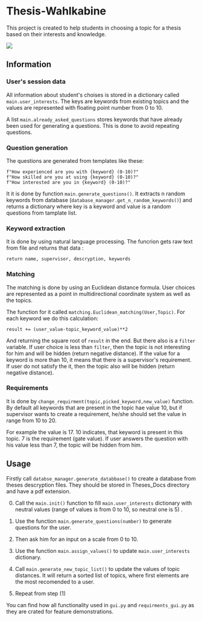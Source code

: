# Thesis-Wahlkabine

This project is created to help students in choosing a topic for a thesis based on their interests and knowledge. 

![](https://github.com/SA-0K/Thesis-Wahlkabine/blob/main/thesiswahlkabine.GIF)

## Information

### User's session data
All information about student's choises is stored in a dictionary called `main.user_interests`.
The keys are keywords from existing topics and the values are represented with floating point number from 0 to 10.

A list `main.already_asked_questions` stores keywords that have already been used for generating a questions. This is done to avoid repeating questions.

### Question generation
The questions are generated from templates like these:
```
f"How experienced are you with {keyword} (0-10)?"
f"How skilled are you at using {keyword} (0-10)?"
f"How interested are you in {keyword} (0-10)?"
```
It it is done by function `main.generate_questions()`.
It extracts n random keywords from database (`database_manager.get_n_random_keywords()`) and returns a dictionary where key is a keyword and value is a random questions from tamplate list.

### Keyword extraction
It is done by using natural language processing. The funcrion gets raw text from file and returns that data :
```
return name, supervisor, descryption, keywords
```


### Matching
The matching is done by using an Euclidean distance formula. User choices are represented as a point in multidirectional coordinate system as well as the topics. 

The function for it called `matching.Euclidean_matching(User,Topic)`.
For each keyword we do this calculation:
```
result += (user_value-topic_keyword_value)**2
```
And returning the square root of `result` in the end.
But there also is a `filter` variable. If user choice is less than `filter`, then the topic is not interesting for him and will be hidden (return negative distance).
If the value for a keyword is more than 10, it means that there is a supervisor's requirement. If user do not satisfy the it, then the topic also will be hidden (return negative distance).

### Requirements
It is done by `change_requirment(topic,picked_keyword,new_value)` function. 
By default all keywords that are present in the topic hae value 10, but if supervisor wants to create a requirement, he/she should set the value in range from 10 to 20.

For example the value is 17.
10 indicates, that keyword is present in this topic.
7 is the requirement (gate value). If user answers the question with his value less than 7, the topic will be hidden from him.

## Usage

Firstly call `databse_manager.generate_databbase()` to create a database from theses descryption files.
They should be stored in Theses_Docs directory and have a pdf extension.

0. Call the `main.init()` function to fill `main.user_interests` dictionary with neutral values (range of values is from 0 to 10, so neutral one is 5) .

1. Use the function `main.generate_questions(number)` to generate questions for the user.
2. Then ask him for an input on a scale from 0 to 10.
3. Use the function `main.assign_values()` to update `main.user_interests` dictionary.
4. Call `main.generate_new_topic_list()` to update the values of topic distances. It will return a sorted list of topics, where first elements are the most recomended to a user.
5. Repeat from step (1)



You can find how all functionality used in `gui.py` and `requirments_gui.py` as they are crated for feature demonstrations.
